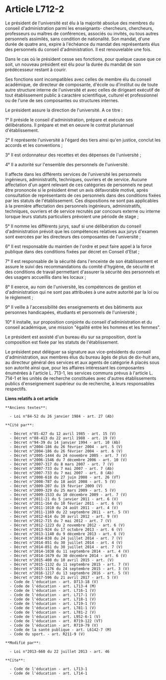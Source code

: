 # Article L712-2

Le président de l'université est élu à la majorité absolue des membres du conseil d'administration parmi les enseignants-
chercheurs, chercheurs, professeurs ou maîtres de conférences, associés ou invités, ou tous autres personnels assimilés, sans
condition de nationalité. Son mandat, d'une durée de quatre ans, expire à l'échéance du mandat des représentants élus des
personnels du conseil d'administration. Il est renouvelable une fois. 

Dans le cas où le président cesse ses fonctions, pour quelque cause que ce soit, un nouveau président est élu pour la durée
du mandat de son prédécesseur restant à courir. 

Ses fonctions sont incompatibles avec celles de membre élu du conseil académique, de directeur de composante, d'école ou
d'institut ou de toute autre structure interne de l'université et avec celles de dirigeant exécutif de tout établissement
public à caractère scientifique, culturel et professionnel ou de l'une de ses composantes ou structures internes. 

Le président assure la direction de l'université. A ce titre : 

1° Il préside le conseil d'administration, prépare et exécute ses délibérations. Il prépare et met en oeuvre le contrat
pluriannuel d'établissement. 

2° Il représente l'université à l'égard des tiers ainsi qu'en justice, conclut les accords et les conventions ; 

3° Il est ordonnateur des recettes et des dépenses de l'université ; 

4° Il a autorité sur l'ensemble des personnels de l'université. 

Il affecte dans les différents services de l'université les personnels ingénieurs, administratifs, techniques, ouvriers et de
service. Aucune affectation d'un agent relevant de ces catégories de personnels ne peut être prononcée si le président émet
un avis défavorable motivé, après consultation de représentants de ces personnels dans des conditions fixées par les statuts
de l'établissement. Ces dispositions ne sont pas applicables à la première affectation des personnels ingénieurs,
administratifs, techniques, ouvriers et de service recrutés par concours externe ou interne lorsque leurs statuts
particuliers prévoient une période de stage ; 

5° Il nomme les différents jurys, sauf si une délibération du conseil d'administration prévoit que les compétences relatives
aux jurys d'examen sont exercées par les directeurs des composantes de l'université ; 

6° Il est responsable du maintien de l'ordre et peut faire appel à la force publique dans des conditions fixées par décret en
Conseil d'Etat ; 

7° Il est responsable de la sécurité dans l'enceinte de son établissement et assure le suivi des recommandations du comité
d'hygiène, de sécurité et des conditions de travail permettant d'assurer la sécurité des personnels et des usagers accueillis
dans les locaux ; 

8° Il exerce, au nom de l'université, les compétences de gestion et d'administration qui ne sont pas attribuées à une autre
autorité par la loi ou le règlement ; 

9° Il veille à l'accessibilité des enseignements et des bâtiments aux personnes handicapées, étudiants et personnels de
l'université ;

10° Il installe, sur proposition conjointe du conseil d'administration et du conseil académique, une mission "égalité entre
les hommes et les femmes".

Le président est assisté d'un bureau élu sur sa proposition, dont la composition est fixée par les statuts de
l'établissement. 

Le président peut déléguer sa signature aux vice-présidents du conseil d'administration, aux membres élus du bureau âgés de
plus de dix-huit ans, au directeur général des services et aux agents de catégorie A placés sous son autorité ainsi que, pour
les affaires intéressant les composantes énumérées à l'article L. 713-1, les services communs prévus à l'article L. 714-1 et
les unités de recherche constituées avec d'autres établissements publics d'enseignement supérieur ou de recherche, à leurs
responsables respectifs.

**Liens relatifs à cet article**

	**Anciens textes**:

	  - Loi n°84-52 du 26 janvier 1984 - art. 27 (Ab)

	**Cité par**:

	  - Décret n°85-427 du 12 avril 1985 - art. 15 (V)
	  - Décret n°88-413 du 22 avril 1988 - art. 19 (V)
	  - Décret n°94-39 du 14 janvier 1994 - art. 10 (Ab)
	  - Décret n°2004-186 du 26 février 2004 - art. 5 (V)
	  - Décret n°2004-186 du 26 février 2004 - art. 6 (V)
	  - Décret n°2005-1444 du 24 novembre 2005 - art. 7 (V)
	  - Décret n°2006-1546 du 7 décembre 2006 - art. 10 (V)
	  - Décret n°2007-317 du 8 mars 2007 - art. 7 (V)
	  - Décret n°2007-733 du 7 mai 2007 - art. 7 (Ab)
	  - Décret n°2007-733 du 7 mai 2007 - art. 8 (Ab)
	  - Décret n°2008-618 du 27 juin 2008 - art. 26 (VT)
	  - Décret n°2008-787 du 18 août 2008 - art. 5 (V)
	  - Décret n°2009-207 du 19 février 2009 (V)
	  - Décret n°2009-329 du 25 mars 2009 - art. 5 (V)
	  - Décret n°2009-1533 du 10 décembre 2009 - art. 7 (V)
	  - Décret n°2011-21 du 5 janvier 2011 - art. 6 (V)
	  - Décret n°2011-164 du 10 février 2011 - art. 6 (V)
	  - Décret n°2011-1010 du 24 août 2011 - art. 4 (V)
	  - Décret n°2011-1169 du 22 septembre 2011 - art. 5 (V)
	  - Décret n°2012-614 du 30 avril 2012 - art. 9 (V)
	  - Décret n°2012-715 du 7 mai 2012 - art. 7 (V)
	  - Décret n°2012-1223 du 2 novembre 2012 - art. 6 (V)
	  - Décret n°2013-924 du 17 octobre 2013 - art. 6 (V)
	  - Décret n°2013-1140 du 9 décembre 2013 - art. 6 (V)
	  - Décret n°2014-838 du 24 juillet 2014 - art. 7 (V)
	  - Décret n°2014-851 du 30 juillet 2014 - art. 4 (V)
	  - Décret n°2014-851 du 30 juillet 2014 - art. 7 (V)
	  - Décret n°2014-1038 du 11 septembre 2014 - art. 4 (V)
	  - Décret n°2014-1679 du 30 décembre 2014 - art. 6 (V)
	  - Décret n°2015-408 du 10 avril 2015 - art. (V)
	  - Décret n°2015-1132 du 11 septembre 2015 - art. 7 (V)
	  - Décret n°2015-1176 du 24 septembre 2015 - art. 3 (V)
	  - Décret n°2016-1217 du 13 septembre 2016 - art. 5 (V)
	  - Décret n°2017-596 du 21 avril 2017 - art. 5 (V)
	  - Code de l'éducation - art. D713-18 (V)
	  - Code de l'éducation - art. L713-4 (M)
	  - Code de l'éducation - art. L716-1 (V)
	  - Code de l'éducation - art. L717-1 (V)
	  - Code de l'éducation - art. L718-1 (V)
	  - Code de l'éducation - art. L719-1 (V)
	  - Code de l'éducation - art. L781-1 (V)
	  - Code de l'éducation - art. L781-2 (V)
	  - Code de l'éducation - art. L952-6-1 (V)
	  - Code de l'éducation - art. R719-122 (VT)
	  - Code de l'éducation - art. R719-79 (V)
	  - Code de la santé publique - art. L6142-7 (M)
	  - Code du sport. - art. R211-9 (V)

	**Modifié par**:

	  - Loi n°2013-660 du 22 juillet 2013 - art. 46

	**Cite**:

	  - Code de l'éducation - art. L713-1
	  - Code de l'éducation - art. L714-1
